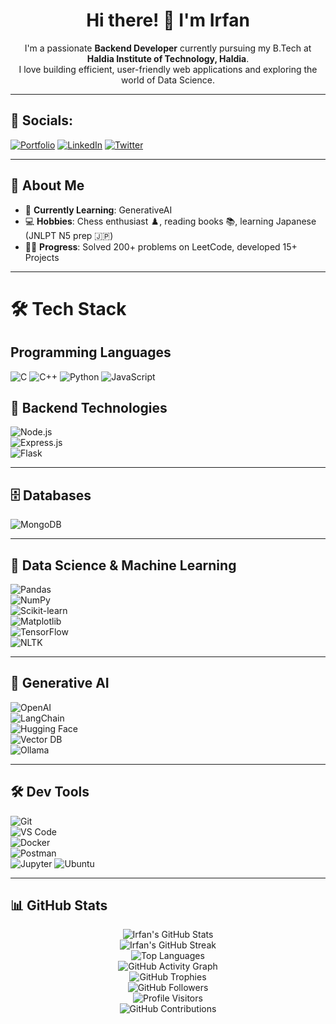 <h1 align="center">Hi there! 👋 I'm Irfan</h1>

<p align="center">
  I'm a passionate <strong>Backend Developer</strong> currently pursuing my B.Tech at <strong>Haldia Institute of Technology, Haldia</strong>.<br />
  I love building efficient, user-friendly web applications and exploring the world of Data Science.
</p>

---

## 📱 Socials:

[![Portfolio](https://img.shields.io/badge/Portfolio-000?style=for-the-badge&logo=firefox-browser&logoColor=white)](https://www.irfanmehmud.site/)
[![LinkedIn](https://img.shields.io/badge/LinkedIn-0A66C2?style=for-the-badge&logo=linkedin&logoColor=white)](https://www.linkedin.com/in/irfan-mehmud-7a409b280/)
[![Twitter](https://img.shields.io/badge/Twitter-1DA1F2?style=for-the-badge&logo=twitter&logoColor=white)](https://x.com/MehmudIrfan)

---

## 🚀 About Me
- 🌱 **Currently Learning**: GenerativeAI
- 💻 **Hobbies**: Chess enthusiast ♟️, reading books 📚, learning Japanese (JNLPT N5 prep 🇯🇵)
- 👨‍💻 **Progress**: Solved 200+ problems on LeetCode, developed 15+ Projects
---

# 🛠️ Tech Stack

## Programming Languages
![C](https://img.shields.io/badge/-C-00599C?style=flat&logo=c)
![C++](https://img.shields.io/badge/-C++-00599C?style=flat&logo=c%2B%2B)
![Python](https://img.shields.io/badge/-Python-3776AB?style=flat&logo=python)
![JavaScript](https://img.shields.io/badge/-JavaScript-F7DF1E?style=flat&logo=javascript)

## 🚀 Backend Technologies  
![Node.js](https://img.shields.io/badge/-Node.js-339933?style=flat-square&logo=node.js&logoColor=white)  
![Express.js](https://img.shields.io/badge/-Express.js-000000?style=flat-square&logo=express&logoColor=white)  
![Flask](https://img.shields.io/badge/-Flask-000000?style=flat-square&logo=flask&logoColor=white)

---

## 🗄️ Databases  
![MongoDB](https://img.shields.io/badge/-MongoDB-47A248?style=flat-square&logo=mongodb&logoColor=white)

---

## 🧠 Data Science & Machine Learning  
![Pandas](https://img.shields.io/badge/-Pandas-150458?style=flat-square&logo=pandas&logoColor=white)  
![NumPy](https://img.shields.io/badge/-NumPy-013243?style=flat-square&logo=numpy&logoColor=white)  
![Scikit-learn](https://img.shields.io/badge/-Scikit--Learn-F7931E?style=flat-square&logo=scikit-learn&logoColor=white)  
![Matplotlib](https://img.shields.io/badge/-Matplotlib-11557C?style=flat-square&logo=matplotlib&logoColor=white)  
![TensorFlow](https://img.shields.io/badge/-TensorFlow-FF6F00?style=flat-square&logo=tensorflow&logoColor=white)  
![NLTK](https://img.shields.io/badge/-NLTK-00A67E?style=flat-square&logo=nltk&logoColor=white)

---

## 🤖 Generative AI  
![OpenAI](https://img.shields.io/badge/-OpenAI-412991?style=flat-square&logo=openai&logoColor=white)  
![LangChain](https://img.shields.io/badge/-LangChain-000000?style=flat-square&logo=langchain&logoColor=white)  
![Hugging Face](https://img.shields.io/badge/-HuggingFace-FFD21F?style=flat-square&logo=huggingface&logoColor=black)  
![Vector DB](https://img.shields.io/badge/-ChromaDB-00B2FF?style=flat-square)  
![Ollama](https://img.shields.io/badge/-Ollama-24292E?style=flat-square&logo=github)

---

## 🛠️ Dev Tools  
![Git](https://img.shields.io/badge/-Git-F05032?style=flat-square&logo=git&logoColor=white)  
![VS Code](https://img.shields.io/badge/-VS_Code-007ACC?style=flat-square&logo=visual-studio-code&logoColor=white)  
![Docker](https://img.shields.io/badge/-Docker-2496ED?style=flat-square&logo=docker&logoColor=white)  
![Postman](https://img.shields.io/badge/-Postman-FF6C37?style=flat-square&logo=postman&logoColor=white)  
![Jupyter](https://img.shields.io/badge/-Jupyter-F37626?style=flat-square&logo=jupyter&logoColor=white)
![Ubuntu](https://img.shields.io/badge/-Ubuntu-E95420?style=flat-square&logo=ubuntu&logoColor=white)

---

## 📊 GitHub Stats

<p align="center">
  <img src="https://github-readme-stats.vercel.app/api?username=Irfan140&show_icons=true&theme=radical" alt="Irfan's GitHub Stats" />
  <br />
  <img src="https://github-readme-streak-stats.herokuapp.com/?user=Irfan140&theme=radical" alt="Irfan's GitHub Streak" />
  <br />
  <img src="https://github-readme-stats.vercel.app/api/top-langs/?username=Irfan140&layout=compact&theme=radical" alt="Top Languages" />
  <br />
  <img src="https://github-readme-activity-graph.vercel.app/graph?username=Irfan140&theme=rogue" alt="GitHub Activity Graph" />
  <br />
  <img src="https://github-profile-trophy.vercel.app/?username=Irfan140&theme=radical&column=7" alt="GitHub Trophies" />
  <br />
  <img src="https://img.shields.io/github/followers/Irfan140?label=Followers&style=social" alt="GitHub Followers" />
  <br />
  <img src="https://profile-counter.glitch.me/Irfan140/count.svg" alt="Profile Visitors" />
  <br />
  <img src="https://github-readme-stats.vercel.app/api?username=Irfan140&show_icons=true&count_private=true&hide=prs&theme=radical" alt="GitHub Contributions" />
</p>



